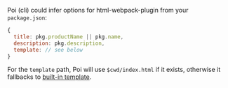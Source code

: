 Poi (cli) could infer options for html-webpack-plugin from your `package.json`:

```js
{
  title: pkg.productName || pkg.name,
  description: pkg.description,
  template: // see below
}
```

For the `template` path, Poi will use `$cwd/index.html` if it exists, otherwise it fallbacks to [built-in template](/lib/index.html).
